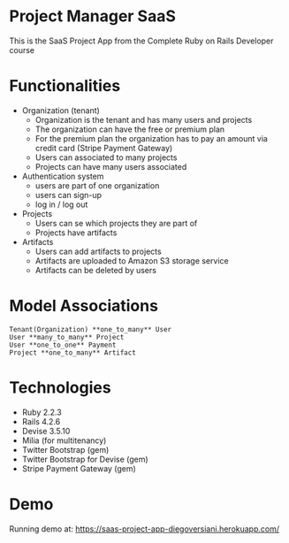 # Project Manager SaaS

This is the SaaS Project App from the Complete Ruby on Rails Developer course

# Functionalities

- Organization (tenant)
  - Organization is the tenant and has many users and projects
  - The organization can have the free or premium plan
  - For the premium plan the organization has to pay an amount via credit card (Stripe Payment Gateway)
  - Users can associated to many projects
  - Projects can have many users associated
- Authentication system
  - users are part of one organization
  - users can sign-up
  - log in / log out
- Projects
  - Users can se which projects they are part of
  - Projects have artifacts
- Artifacts
  - Users can add artifacts to projects
  - Artifacts are uploaded to Amazon S3 storage service
  - Artifacts can be deleted by users

# Model Associations

```
Tenant(Organization) **one_to_many** User
User **many_to_many** Project
User **one_to_one** Payment
Project **one_to_many** Artifact
```

# Technologies

- Ruby 2.2.3
- Rails 4.2.6
- Devise 3.5.10
- Milia (for multitenancy)
- Twitter Bootstrap (gem)
- Twitter Bootstrap for Devise (gem)
- Stripe Payment Gateway (gem)

# Demo

Running demo at: https://saas-project-app-diegoversiani.herokuapp.com/

